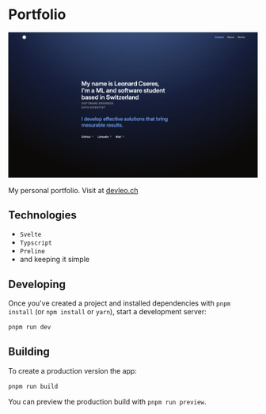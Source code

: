 # Portfolio

![homepage preview](static/opengraph-image.png)

My personal portfolio. Visit at [devleo.ch](https://devleo.ch)

## Technologies

- `Svelte`
- `Typscript`
- `Preline`
- and keeping it simple

## Developing

Once you've created a project and installed dependencies with `pnpm install` (or `npm install` or `yarn`), start a development server:

```bash
pnpm run dev
```

## Building

To create a production version the app:

```bash
pnpm run build
```

You can preview the production build with `pnpm run preview`.
